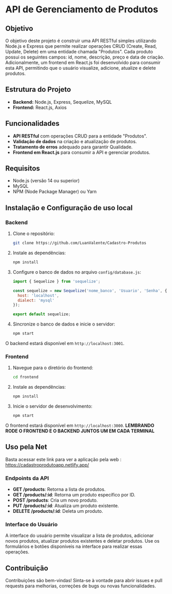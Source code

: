 # API de Gerenciamento de Produtos

## Objetivo

O objetivo deste projeto é construir uma API RESTful simples utilizando Node.js e Express que permite realizar operações CRUD (Create, Read, Update, Delete) em uma entidade chamada "Produtos". Cada produto possui os seguintes campos: id, nome, descrição, preço e data de criação. Adicionalmente, um frontend em React.js foi desenvolvido para consumir esta API, permitindo que o usuário visualize, adicione, atualize e delete produtos.

## Estrutura do Projeto

- **Backend:** Node.js, Express, Sequelize, MySQL
- **Frontend:** React.js, Axios 

## Funcionalidades

- **API RESTful** com operações CRUD para a entidade "Produtos".
- **Validação de dados** na criação e atualização de produtos.
- **Tratamento de erros** adequado para garantir Qualidade.
- **Frontend em React.js** para consumir a API e gerenciar produtos.

## Requisitos

- Node.js (versão 14 ou superior)
- MySQL
- NPM (Node Package Manager) ou Yarn

## Instalação e Configuração de uso local

### Backend

1. Clone o repositório:

    ```bash
    git clone https://github.com/LuanValente/Cadastro-Produtos
    ```

2. Instale as dependências:

    ```bash
    npm install
    ```

3. Configure o banco de dados no arquivo `config/database.js`:

    ```javascript
    import { Sequelize } from 'sequelize';

    const sequelize = new Sequelize('nome_banco', 'Usuario', 'Senha', {
      host: 'localhost',
      dialect: 'mysql'
    });

    export default sequelize;
    ```

4. Sincronize o banco de dados e inicie o servidor:

    ```bash
    npm start
    ```

O backend estará disponível em `http://localhost:3001`.

### Frontend

1. Navegue para o diretório do frontend:

    ```bash
    cd frontend
    ```

2. Instale as dependências:

    ```bash
    npm install
    ```

3. Inicie o servidor de desenvolvimento:

    ```bash
    npm start
    ```

O frontend estará disponível em `http://localhost:3000`.
**LEMBRANDO RODE O FRONTEND E O BACKEND JUNTOS UM EM CADA TERMINAL**

## Uso pela Net 
Basta acessar este link para ver a aplicação pela web : https://cadastroprodutoapp.netlify.app/

### Endpoints da API

- **GET /products**: Retorna a lista de produtos.
- **GET /products/:id**: Retorna um produto específico por ID.
- **POST /products**: Cria um novo produto.
- **PUT /products/:id**: Atualiza um produto existente.
- **DELETE /products/:id**: Deleta um produto.

### Interface do Usuário

A interface do usuário permite visualizar a lista de produtos, adicionar novos produtos, atualizar produtos existentes e deletar produtos. Use os formulários e botões disponíveis na interface para realizar essas operações.

## Contribuição

Contribuições são bem-vindas! Sinta-se à vontade para abrir issues e pull requests para melhorias, correções de bugs ou novas funcionalidades.


